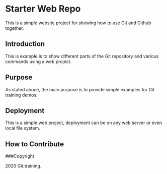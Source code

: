 # Starter Web Repo

This  is a simple website project for showing how to use Git and Github together.

## Introduction

This is example is to show different parts of the Git repository and various commands using a web project.

## Purpose

As stated aboce, the main purpose is to provide simple examples for Git training demos.

## Deployment

This is a simple web project, deployment can be on any web server or even local file system.

## How to Contribute

###Copyright

2020 Git.training.
